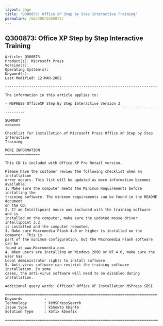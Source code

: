 ```yaml
---
layout: page
title: "Q300873: Office XP Step by Step Interactive Training"
permalink: /kb/300/Q300873/
---
```


## Q300873: Office XP Step by Step Interactive Training

	Article: Q300873
	Product(s): Microsoft Press
	Version(s): 
	Operating System(s): 
	Keyword(s): 
	Last Modified: 12-MAR-2002
	
	-------------------------------------------------------------------------------
	The information in this article applies to:
	
	- MSPRESS OfficeXP Step By Step Interactive Version 3 
	-------------------------------------------------------------------------------
	
	SUMMARY
	=======
	
	Checklist for installation of Microsoft Press Office XP Step by Step Interactive
	Training
	
	MORE INFORMATION
	================
	
	This CD is included with Office XP Pro Retail version.
	
	Please have the customer review the following checklist when an installation
	error occurs. This list will be updated as more information becomes available.
	1. Make sure the computer meets the Minimum Requirements before installing the
	training software. The minimum requirements can be found in the README document
	on the CD.
	2. If an Intellipoint mouse was included with the training software and is
	installed on the computer, make sure the updated mouse driver Intellipoint 3.2
	is installed and the computer rebooted.
	3. Make sure Macromedia Flash 4.0 or higher is installed on the computer. This is
	part of the minimum configuration, but the Macromedia Flash software can be
	found at www.Macromedia.com.
	4. When users are installing on Windows 2000 or NT 4.0, make sure the user has
	Local Administrator rights to install software.
	5. Anti-virus software can restrict the training software installation. In some
	cases, the anti-virus software will need to be disabled during installation.
	
	Additional query words: OfficeXP Office XP Installation MSPress SBSI
	
	======================================================================
	Keywords          :  
	Technology        : kbMSPressSearch
	Issue type        : kbhowto kbinfo
	Solution Type     : kbfix kbnofix
	
	=============================================================================
	
